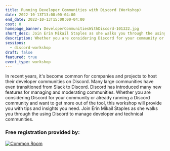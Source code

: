 ```yaml
---
title: Running Developer Communities with Discord (Workshop)
date: 2022-10-13T13:00:00-04:00
end_date: 2022-10-13T15:00:00-04:00
cost: 0
homepage_banner: DeveloperCommunitiesWithDiscord-101322.jpg
short_desc: Join Erin Mikail Staples as she walks you through the using Discord to manage developer and technical communities.
description: Whether you are considering Discord for your community or already running a Discord community and want to get more out of the tool, this workshop will provide you with tips and insights you need. Join Erin Mikail Staples as she walks you through the using Discord to manage developer and technical communities.
sessions:
  - discord-workshop
draft: false
featured: true
event_type: workshop
---
```


In recent years, it's become common for companies and projects to host their developer communities on Discord. Many large communities have even transitioned from Slack to Discord. Discord has introduced many new features for managing and moderating communities. Whether you are considering Discord for your community or already running a Discord community and want to get more out of the tool, this workshop will provide you with tips and insights you need. Join Erin Mikail Staples as she walks you through the using Discord to manage developer and technical communities.

### Free registration provided by:

[![Common Room](/img/sponsors/commonroom.png)](https://www.commonroom.io/)
